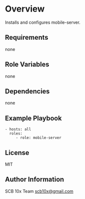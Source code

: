 # Overview

Installs and configures mobile-server.


## Requirements

none

## Role Variables

none

## Dependencies

none

## Example Playbook

    - hosts: all
      roles:
         - role: mobile-server

## License

MIT

## Author Information

SCB 10x Team <scb10x@gmail.com>
